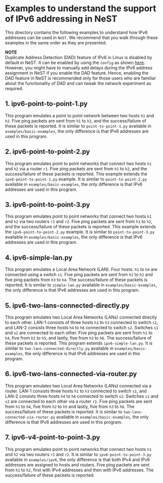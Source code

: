 # Examples to understand the support of IPv6 addressing in NeST

This directory contains the following examples to understand how IPv6 addresses
can be used in `NeST`. We recommend that you walk through these examples in
the same order as they are presented.

**NOTE**  
Duplicate Address Detection (DAD) feature of IPv6 in Linux is disabled by
default in NeST. It can be enabled by using the `config` as shown [here](http://nest.nitk.ac.in/docs/master/user/config.html).
However, you might have to manually add delays during the IPv6 address
assignment in NeST if you enable the DAD feature. Hence, enabling the DAD
feature in NeST is recommended only for those users who are familiar about
the functionality of DAD and can tweak the network experiment as required.

## 1. ipv6-point-to-point-1.py
This program emulates a point to point network between two hosts `h1` and
`h2`. Five ping packets are sent from `h1` to `h2`, and the success/failure
of these packets is reported. It is similar to `point-to-point-1.py` available
in `examples/basic-examples`, the only difference is that IPv6 addresses are
used in this program.

<!-- The below snippet will render example code in docs website -->
<!-- #DOCS_INCLUDE: ipv6-point-to-point-1.py -->

## 2. ipv6-point-to-point-2.py
This program emulates point to point networks that connect two hosts `h1`
and `h2` via a router `r1`. Five ping packets are sent from `h1` to `h2`, and
the success/failure of these packets is reported. This example extends the
`ipv6-point-to-point-1.py` example. It is similar to `point-to-point-2.py`
available in `examples/basic-examples`, the only difference is that IPv6
addresses are used in this program.

<!-- The below snippet will render example code in docs website -->
<!-- #DOCS_INCLUDE: ipv6-point-to-point-2.py -->

## 3. ipv6-point-to-point-3.py
This program emulates point to point networks that connect two hosts `h1`
and `h2` via two routers `r1` and `r2`. Five ping packets are sent from `h1`
to `h2`, and the success/failure of these packets is reported. This example
extends the `ipv6-point-to-point-2.py` example. It is similar to
`point-to-point-3.py` available in `examples/basic-examples`, the only
difference is that IPv6 addresses are used in this program.

<!-- The below snippet will render example code in docs website -->
<!-- #DOCS_INCLUDE: ipv6-point-to-point-3.py -->

## 4. ipv6-simple-lan.py
This program emulates a Local Area Network (LAN). Four hosts: `h1` to `h4`
are connected using a switch `s1`. Five ping packets are sent from `h1` to `h2`
and five ping packets from `h3` to `h4`. The success/failure of these packets
is reported. It is similar to `simple-lan.py` available in
`examples/basic-examples`, the only difference is that IPv6 addresses are used
in this program.

<!-- The below snippet will render example code in docs website -->
<!-- #DOCS_INCLUDE: ipv6-simple-lan.py -->

## 5. ipv6-two-lans-connected-directly.py
This program emulates two Local Area Networks (LANs) connected directly to
each other. LAN-1 consists of three hosts `h1` to `h3` connected to switch
`s1`, and LAN-2 consists three hosts `h4` to `h6` connected to switch `s2`.
Switches `s1` and `s2` are connected to each other. Five ping packets are sent
from `h1` to `h4`, five from `h2` to `h5`, and lastly, five from `h3` to `h6`.
The success/failure of these packets is reported. This program extends
`ipv6-simple-lan.py`. It is similar to `two-lans-connected-directly.py`
available in `examples/basic-examples`, the only difference is that IPv6
addresses are used in this program.

<!-- The below snippet will render example code in docs website -->
<!-- #DOCS_INCLUDE: ipv6-two-lans-connected-directly.py -->

## 6. ipv6-two-lans-connected-via-router.py
This program emulates two Local Area Networks (LANs) connected via a router.
LAN-1 consists three hosts `h1` to `h3` connected to switch `s1`, and
LAN-2 consists three hosts `h4` to `h6` connected to switch `s2`. Switches
`s1` and `s2` are connected to each other via a router `r1`. Five ping
packets are sent from `h1` to `h4`, five from `h2` to `h5` and lastly, five
from `h3` to `h6`. The success/failure of these packets is reported. It is
similar to `two-lans-connected-via-router.py` available in
`examples/basic-examples`, the only difference is that IPv6 addresses are
used in this program.

<!-- The below snippet will render example code in docs website -->
<!-- #DOCS_INCLUDE: ipv6-two-lans-connected-via-router.py -->

## 7. ipv6-v4-point-to-point-3.py
This program emulates point to point networks that connect two hosts `h1`
and `h2` via two routers `r1` and `r2`. It is similar to
`ipv6-point-to-point-3.py` available in `examples/ipv6`, the only difference
is that both IPv4 and IPv6 addresses are assigned to hosts and routers. Five
ping packets are sent from `h1` to `h2`, first with IPv4 addresses and then
with IPv6 addresses. The success/failure of these packets is reported.

<!-- The below snippet will render example code in docs website -->
<!-- #DOCS_INCLUDE: ipv6-v4-point-to-point-3.py -->
